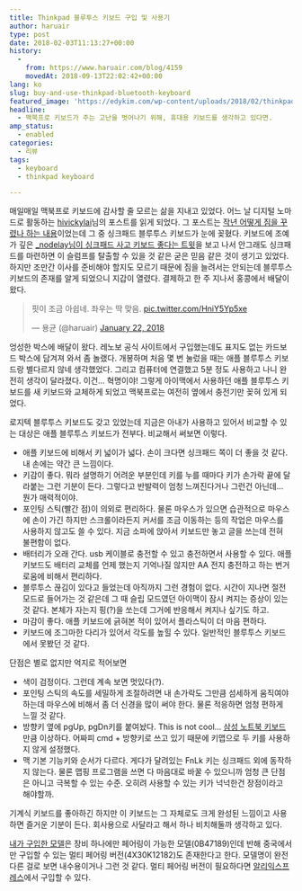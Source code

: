 ```yaml
---
title: Thinkpad 블루투스 키보드 구입 및 사용기
author: haruair
type: post
date: 2018-02-03T11:13:27+00:00
history:
  - 
    from: https://www.haruair.com/blog/4159
    movedAt: 2018-09-13T22:02:42+00:00
lang: ko
slug: buy-and-use-thinkpad-bluetooth-keyboard
featured_image: 'https://edykim.com/wp-content/uploads/2018/02/thinkpad-keyboard.jpg?resize=825%2C510&ssl=1'
headline:
  - 맥북프로 키보드가 주는 고난을 벗어나기 위해, 휴대용 키보드를 생각하고 있다면.
amp_status:
  - enabled
categories:
  - 리뷰
tags:
  - keyboard
  - thinkpad keyboard

---
```

매일매일 맥북프로 키보드에 감사할 줄 모르는 삶을 지내고 있었다. 어느 날 디지털 노마드로 활동하는 [hivickylai][1]님의 포스트를 읽게 되었다. 그 포스트는 [작년 어떻게 짐을 꾸렸나 하는 내용][2]이었는데 그 중 싱크패드 블루투스 키보드가 눈에 꽂혔다. 키보드에 조예가 깊은 [_nodelay님이 싱크패드 사고 키보드 좋다는 트윗][3]을 보고 나서 안그래도 싱크패드를 마련하면 이 슬럼프를 탈출할 수 있을 것 같은 굳은 믿음 같은 것이 생기고 있었다. 하지만 조만간 이사를 준비해야 할지도 모르기 때문에 짐을 늘려서는 안되는데 블루투스 키보드의 존재를 알게 되었으니 지갑이 열렸다. 결제하고 한 주 지나서 홍콩에서 배달이 왔다.

<blockquote class="twitter-tweet" data-lang="en">
  <p lang="ko" dir="ltr">
    핏이 조금 아쉽네. 좌우는 딱 맞음. <a href="https://t.co/HniY5Yp5xe">pic.twitter.com/HniY5Yp5xe</a>
  </p>
  
  <p>
    &mdash; 용균 (@haruair) <a href="https://twitter.com/haruair/status/955349965999562753?ref_src=twsrc%5Etfw">January 22, 2018</a>
  </p>
</blockquote>



엉성한 박스에 배달이 왔다. 레노보 공식 사이트에서 구입했는데도 표지도 없는 카드보드 박스에 담겨져 와서 좀 놀랬다. 개봉하며 처음 몇 번 눌렀을 때는 애플 블루투스 키보드랑 별다르지 않네 생각했었다. 그리고 컴퓨터에 연결했고 5분 정도 사용하고 나니 완전히 생각이 달라졌다. 이건&#8230; 혁명이야! 그렇게 아이맥에서 사용하던 애플 블루투스 키보드를 새 키보드와 교체하게 되었고 맥북프로는 여전히 옆에서 충전기만 꽂혀 있게 되었다.

로지텍 블루투스 키보드도 갖고 있었는데 지금은 아내가 사용하고 있어서 비교할 수 있는 대상은 애플 블루투스 키보드가 전부다. 비교해서 써보면 이렇다.

  * 애플 키보드에 비해서 키 넓이가 넓다. 손이 크다면 싱크패드 쪽이 더 좋을 것 같다. 내 손에는 약간 큰 느낌이다.
  * 키감이 좋다. 뭐라 설명하기 어려운 부분인데 키를 누를 때마다 키가 손가락 끝에 달라붙는 그런 기분이 든다. 그렇다고 반발력이 엄청 느껴진다거나 그런건 아닌데&#8230; 뭔가 매력적이야.
  * 포인팅 스틱(빨간 점)이 의외로 편리하다. 물론 마우스가 있으면 습관적으로 마우스에 손이 가긴 하지만 스크롤이라든지 커서를 조금 이동하는 등의 작업은 마우스를 사용하지 않고도 쓸 수 있다. 지금 소파에 앉아서 키보드만 놓고 글을 쓰는데 전혀 불편함이 없다.
  * 배터리가 오래 간다. usb 케이블로 충전할 수 있고 충전하면서 사용할 수 있다. 애플 키보드도 배터리 교체를 언제 했는지 기억나질 않지만 AA 전지 충전하고 하는 번거로움에 비해서 편리하다.
  * 블루투스 끊김이 있다고 들었는데 아직까지 그런 경험이 없다. 시간이 지나면 절전 모드로 들어가는 것 같은데 그 때 슬립 모드였던 아이맥이 잠시 켜지는 증상이 있는 것 같다. 본체가 자는지 핑(?)을 쏘는데 그거에 반응해서 켜지나 싶기도 하고.
  * 마감이 좋다. 애플 키보드에 긁혀본 적이 있어서 플라스틱이 더 마음 편하다.
  * 키보드에 조그마한 다리가 있어서 각도를 높힐 수 있다. 일반적인 블루투스 키보드에서 못봤던 것 같다.

단점은 별로 없지만 억지로 적어보면

  * 색이 검정이다. 그런데 계속 보면 멋있다(?).
  * 포인팅 스틱의 속도를 세밀하게 조절하려면 내 손가락도 그만큼 섬세하게 움직여야 하는데 마우스에 비해서 좀 더 신경을 많이 써야 한다. 물론 적응하면 엄청 편하게 느낄 것 같다.
  * 방향키 옆에 pgUp, pgDn키를 붙여놨다. This is not cool&#8230; [삼성 노트북 키보드][4]만큼 이상하다. 어짜피 cmd + 방향키로 쓰고 있기 때문에 키맵으로 두 키를 사용하지 않게 설정했다.
  * 맥 기본 기능키와 순서가 다르다. 게다가 달려있는 FnLk 키는 싱크패드 외에 동작하지 않는다. 물론 맵핑 프로그램을 쓰면 다 마음대로 바꿀 수 있으니까 엄청 큰 단점은 아니고 극복할 수 있는 수준. 오히려 사용할 수 있는 키가 넉넉한건 장점이라고 해야할까.

기계식 키보드를 좋아하긴 하지만 이 키보드는 그 자체로도 크게 완성된 느낌이고 사용하면 즐거운 기분이 든다. 회사용으로 사달라고 해서 하나 비치해둘까 생각하고 있다.

[내가 구입한 모델][5]은 장비 하나에만 페어링이 가능한 모델(0B47189)인데 반해 중국에서만 구입할 수 있는 멀티 페어링 버전(4X30K12182)도 존재한다고 한다. 모델명이 완전 다른 걸로 보면 내수용이거나 그런 것 같다. 멀티 페어링 버전이 필요하다면 [알리익스프레스][6]에서 구입할 수 있다.

 [1]: https://twitter.com/hivickylai
 [2]: https://heronebag.com/blog/gear-roundup-2017/
 [3]: https://twitter.com/_nodelay/status/949485077678837761
 [4]: http://www.haruair.com/blog/1569
 [5]: https://www3.lenovo.com/au/en/accessories-and-monitors/keyboards-and-mice/keyboards/KEYBOARD-US-English/p/0B47189
 [6]: http://s.click.aliexpress.com/e/QbqV7im